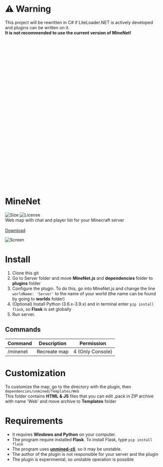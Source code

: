 # ⚠ Warning
This project will be rewritten in C# if LiteLoader.NET is actively developed and plugins can be written on it. 
<br />
**It is not recommended to use the current version of MineNet!**

<br />
<br />
<br />
<br />
<br />
<br />
<br />
<br />
<br />
<br />
<br />
<br />
<br />
<br />
<br />
<br />
<br />
<br />
<br />
<br />
<br />
<br />
<br />
<br />
<br />
<br />
<br />
<br />

# MineNet
![Size](https://img.shields.io/github/repo-size/aye20054925/MineNet?style=for-the-badge)
![License](https://img.shields.io/github/license/aye20054925-plugins/MineNet?style=for-the-badge)
<br />
Web map with chat and player list for your Minecraft server
<br />
<br />
[Download](https://github.com/aye20054925/MineNet/archive/refs/heads/main.zip)
<br />

![Screen](https://github.com/aye20054925/MineNet/blob/main/screenshot.png?raw=true)

# Install
1. Clone this git
2. Go to Server folder and move **MineNet.js** and **dependencies** folder to **plugins** folder
3. Configure the plugin. To do this, go into MineNet.js and change the line `worldName: 'Server'` to the name of your world (the name can be found by going to **worlds** folder)
4. (Optional) Install Python (3.6.x-3.9.x) and in terminal enter `pip install flask`, so **Flask** is set globally
5. Run server.

## Commands
| Command      | Description | Permission |
| ----------- | ----------- | ----------- |
| /minenet      | Recreate map       | 4 (Only Console)   

# Customization
To customize the map, go to the directory with the plugin, then `dependencies/unmined/Templates/Web`
<br />
This folder contains **HTML & JS** files that you can edit ,pack in ZIP archive with name 'Web' and move archive to **Templates** folder

# Requirements
- It requires **Windows and Python** on your computer.
- The program require installed **Flask**. To install Flask, type `pip install flask`
- The program uses [**unmined-cli**](https://unmined.net/docs/cli/getting-started/), so it may be unstable.
- The author of the plugin is not responsible for your server and the plugin
- The plugin is experimental, so unstable operation is possible
